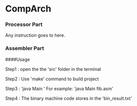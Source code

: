 # CompArch

### Processor Part

Any instruction goes to here.


### Assembler Part

####Usage

Step1 : open the the 'src' folder in the terminal

Step2 : Use 'make' command to build project

Step3 : 'java Main <filename>' 
		For example: 'java Main fib.asm'
		
Step4 : The binary machine code stores in the 'bin_result.txt'

